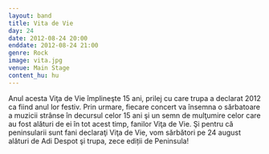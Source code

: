 ```yaml
---
layout: band
title: Vita de Vie
day: 24
date: 2012-08-24 20:00
enddate: 2012-08-24 21:00
genre: Rock
image: vita.jpg
venue: Main Stage
content_hu: hu
---
```


Anul acesta Viţa de Vie împlineşte 15 ani, prilej cu care trupa a declarat 2012 ca fiind anul lor festiv. Prin urmare, fiecare concert va însemna o sărbatoare a muzicii strânse în decursul celor 15 ani şi un semn de mulţumire celor care au fost alături de ei în tot acest timp, fanilor Viţa de Vie. Şi pentru că peninsularii sunt fani declaraţi Viţa de Vie, vom sărbători pe 24 august alături de Adi Despot şi trupa, zece ediții de Peninsula!